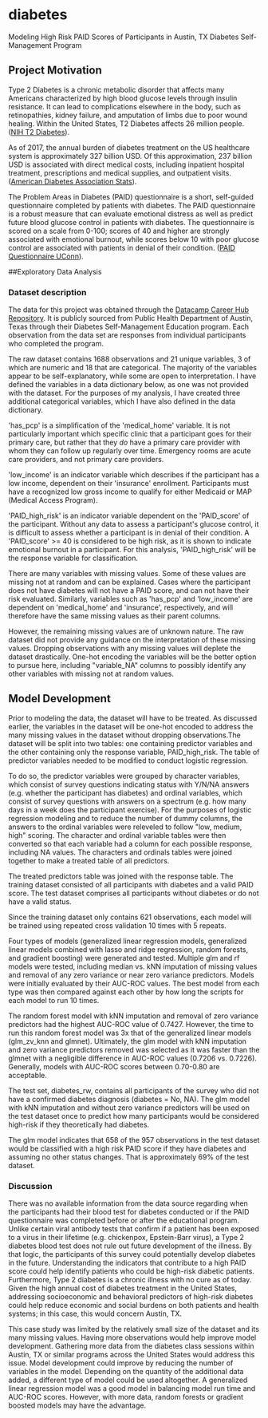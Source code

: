 # diabetes

Modeling High Risk PAID Scores of Participants in Austin, TX Diabetes Self-Management Program

## Project Motivation

Type 2 Diabetes is a chronic metabolic disorder that affects many
Americans characterized by high blood glucose levels through insulin
resistance. It can lead to complications elsewhere in the body, such as
retinopathies, kidney failure, and amputation of limbs due to poor wound
healing. Within the United States, T2 Diabetes affects 26 million
people. ([NIH T2 Diabetes](https://www.nih.gov/research-training/accelerating-medicines-partnership-amp/type-2-diabetes)).

As of 2017, the annual burden of diabetes treatment on the US healthcare
system is approximately 327 billion USD. Of this approximation, 237
billion USD is associated with direct medical costs, including inpatient
hospital treatment, prescriptions and medical supplies, and outpatient
visits. ([American Diabetes Association
Stats](https://www.diabetes.org/resources/statistics/cost-diabetes)).

The Problem Areas in Diabetes (PAID) questionnaire is a short,
self-guided questionnaire completed by patients with diabetes. The PAID
questionnaire is a robust measure that can evaluate emotional distress
as well as predict future blood glucose control in patients with
diabetes. The questionnaire is scored on a scale from 0-100; scores of
40 and higher are strongly associated with emotional burnout, while
scores below 10 with poor glucose control are associated with patients
in denial of their condition. ([PAID Questionnaire UConn](https://www.huskyhealthct.org/providers/provider_postings/diabetes/PAID_problem_areas_in_diabetes_questionnaire.pdf)).

##Exploratory Data Analysis
### Dataset description

The data for this project was obtained through the [Datacamp Career Hub
Repository](https://github.com/datacamp/careerhub-data/tree/master/Diabetes%20Self-Management).
It is publicly sourced from Public Health Department of Austin, Texas
through their Diabetes Self-Management Education program. Each
observation from the data set are responses from individual participants
who completed the program.

The raw dataset contains 1688 observations and 21 unique variables, 3 of which are numeric and 18 that are categorical. The majority of the variables appear to be self-explanatory, while some are open to interpretation. I have defined
the variables in a data dictionary below, as one was not provided with
the dataset. For the purposes of my analysis, I have created three
additional categorical variables, which I have also defined in the data
dictionary.

'has_pcp' is a simplification of the 'medical_home'
variable. It is not particularly important which specific clinic that a
participant goes for their primary care, but rather that they *do* have
a primary care provider with whom they can follow up regularly over
time. Emergency rooms are acute care providers, and not primary care
providers.

'low_income' is an indicator variable which describes if the participant
has a low income, dependent on their 'insurance' enrollment.
Participants must have a recognized low gross income to qualify for
either Medicaid or MAP (Medical Access Program).

'PAID_high_risk' is an indicator variable dependent on the 'PAID_score'
of the participant. Without any data to assess a participant's glucose
control, it is difficult to assess whether a participant is in denial of
their condition. A 'PAID_score' \>= 40 is considered to be high risk, as
it is shown to indicate emotional burnout in a participant. For this
analysis, 'PAID_high_risk' will be the response variable for
classification.

There are many variables with missing values. Some of these values are missing not at random and can be explained. Cases where the participant does not have diabetes will not have a PAID score, and can not have their risk evaluated. Similarly, variables such as 'has_pcp' and 'low_income' are dependent on
'medical_home' and 'insurance', respectively, and will therefore have
the same missing values as their parent columns.

However, the remaining missing values are of unknown nature. The raw
dataset did not provide any guidance on the interpretation of these
missing values. Dropping observations with any missing values will
deplete the dataset drastically. One-hot encoding the variables will be the better option to pursue here, including "variable_NA" columns to possibly
identify any other variables with missing not at random values.

## Model Development
Prior to modeling the data, the dataset will have to be treated. As discussed earlier, the variables in the dataset will be one-hot encoded to address the many missing values in the dataset without dropping observations.The dataset will be split into two tables: one containing predictor variables and the other containing only the response variable, PAID_high_risk. The table of predictor variables needed to be modified to conduct logistic regression. 

To do so, the predictor variables were grouped by character variables, which consist of survey questions indicating status with Y/N/NA answers (e.g. whether the participant has diabetes) and ordinal variables, which consist of survey questions with answers on a spectrum (e.g. how many days in a week does the participant exercise). For the purposes of logistic regression modeling and to reduce the number of dummy columns, the answers to the ordinal variables were releveled to follow "low, medium, high" scoring. The character and ordinal variable tables were then converted so that each variable had a column for each possible response, including NA values. The characters and ordinals tables were joined together to make a treated table of all predictors.

The treated predictors table was joined with the response table. The training dataset consisted of all participants with diabetes and a valid PAID score. The test dataset comprises all participants without diabetes or do not have a valid status.

Since the training dataset only contains 621 observations, each model will be trained using repeated cross validation 10 times with 5 repeats.

Four types of models (generalized linear regression models, generalized linear models combined with lasso and ridge regression, random forests, and gradient boosting) were generated and tested. Multiple glm and rf models were tested, including median vs. kNN imputation of missing values and removal of any zero variance or near zero variance predictors. Models were initially evaluated by their AUC-ROC values. The best model from each type was then compared against each other by how long the scripts for each model to run 10 times.

The random forest model with kNN imputation and removal of zero variance predictors had the highest AUC-ROC value of 0.7427. However, the time to run this random forest model was 3x that of the generalized linear models (glm_zv_knn and glmnet). Ultimately, the glm model with kNN imputation and zero variance predictors removed was selected as it was faster than the glmnet with a negligible difference in AUC-ROC values (0.7206 vs. 0.7226). Generally, models with AUC-ROC scores between 0.70-0.80 are acceptable.

The test set, diabetes_rw, contains all participants of the survey who did not have a confirmed diabetes diagnosis (diabetes = No, NA). The glm model with kNN imputation and without zero variance predictors will be used on the test dataset once to predict how many participants would be considered high-risk if they theoretically had diabetes.

The glm model indicates that 658 of the 957 observations in the test dataset would be classified with a high risk PAID score if they have diabetes and assuming no other status changes. That is approximately 69% of the test dataset.

### Discussion

There was no available information from the data source regarding when the participants had their blood test for diabetes conducted or if the PAID questionnaire was completed before or after the educational program. Unlike certain viral antibody tests that confirm if a patient has been exposed to a virus in their lifetime (e.g. chickenpox, Epstein-Barr virus), a Type 2 diabetes blood test does not rule out future development of the illness. By that logic, the participants of this survey could potentially develop diabetes in the future. Understanding the indicators that contribute to a high PAID score could help identify patients who could be high-risk diabetic patients. Furthermore, Type 2 diabetes is a chronic illness with no cure as of today. Given the high annual cost of diabetes treatment in the United States, addressing socioeconomic and behavioral predictors of high-risk diabetes could help reduce economic and social burdens on both patients and health systems; in this case, this would concern Austin, TX.

This case study was limited by the relatively small size of the dataset and its many missing values. Having more observations would help improve model development. Gathering more data from the diabetes class sessions within Austin, TX or similar programs across the United States would address this issue. Model development could improve by reducing the number of variables in the model. Depending on the quantity of the additional data added, a different type of model could be used altogether. A generalized linear regression model was a good model in balancing model run time and AUC-ROC scores. However, with more data, random forests or gradient boosted models may have the advantage.

